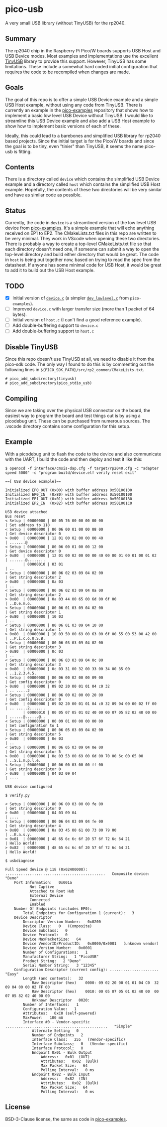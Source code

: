 # pico-usb

A very small USB library (without TinyUSB) for the rp2040.

## Summary

The rp2040 chip in the Raspberry Pi Pico/W boards supports USB Host and
USB Device modes. Most examples and implementations use the excellent
[TinyUSB](https://github.com/hathach/tinyusb) library to provide this support. However, TinyUSB has some
limitations. These include a somewhat hard coded initial configuration
that requires the code to be recompiled when changes are made.

## Goals

The goal of this repo is to offer a simple USB Device example and a
simple USB Host example, without using any code from TinyUSB. There
is currently an example in the [pico-examples](https://github.com/raspberrypi/pico-examples/tree/master/usb/device/dev_lowlevel) repository that shows
how to implement a basic low level USB Device without TinyUSB. I would
like to streamline this USB Device example and also add a USB Host
example to show how to implement basic versions of each of these.

Ideally, this could lead to a barebones and simplified USB library for
rp2040 based projects. Since the initial target is for the Pico/W
boards and since the goal is to be tiny, even "tinier" than TinyUSB,
it seems the name pico-usb is fitting.

## Contents

There is a directory called `device` which contains the simplified
USB Device example and a directory called `host` which contains
the simplified USB Host example. Hopefully, the contents of these
two directories will be very similar and have as similar code as
possible.

## Status

Currently, the code in `device` is a streamlined version
of the low level USB device from [pico-examples](https://github.com/raspberrypi/pico-examples/tree/master/usb/device/dev_lowlevel).
It's a simple example that will echo anything received on EP1 to EP2.
The CMakeLists.txt files in this repo are written to be very minimal.
They work in VScode when opening these two directories. There is probably
a way to create a top-level CMakeLists.txt file so that each directory
doesn't need one, if someone can submit a way to open the top-level
directory and build either directory that would be great. The code
in `host` is being put together now, based on trying to read the spec
from the datasheet. If anyone has some minimal code for USB Host, it
would be great to add it to build out the USB Host example.

## TODO

- [x] Initial version of [`device.c`](https://github.com/shreeve/pico-usb/blob/f6c648e3a4bfbfedd53296ae70b41596cf719e3e/device/device.c) (a simpler [`dev_lowlevel.c`](https://github.com/raspberrypi/pico-examples/tree/master/usb/device/dev_lowlevel) from `pico-examples`).
- [ ] Improved `device.c` with larger transfer size (more than 1 packet of 64 bytes).
- [ ] Initial version of `host.c` (I can't find a good reference example).
- [ ] Add double-buffering support to `device.c`
- [ ] Add double-buffering support to `host.c`

## Disable TinyUSB

Since this repo doesn't use TinyUSB at all, we need to disable it from the
pico-sdk code. The only way I found to do this is by commenting out the
following lines in `${PICO_SDK_PATH}/src/rp2_common/CMakeLists.txt`.

```
# pico_add_subdirectory(tinyusb)
# pico_add_subdirectory(pico_stdio_usb)
```

## Compiling

Since we are taking over the physical USB connector on the board, the
easiest way to program the board and test things out is by using a
picodebug unit. These can be purchased from numerous sources. The .vscode
directory contains some configuration for this setup.

## Example

With a picodebug unit to flash the code to the device and also communicate
with the UART, I build the code and then deploy and test it like this:

```
$ openocd -f interface/cmsis-dap.cfg -f target/rp2040.cfg -c "adapter speed 5000" -c "program build/device.elf verify reset exit"

==[ USB device example]==

Initialized EP0_OUT (0x00) with buffer address 0x50100100
Initialized EP0_IN  (0x80) with buffer address 0x50100100
Initialized EP1_OUT (0x01) with buffer address 0x50100180
Initialized EP2_IN  (0x82) with buffer address 0x501001C0

USB device attached
Bus reset
< Setup | 00000000 | 00 05 76 00 00 00 00 00                          | Set address to 118
< Setup | 00000000 | 80 06 00 01 00 00 08 00                          | Get device descriptor 0
> 0x80  | 00000000 | 12 01 00 02 00 00 00 40                          | .......@
< Setup | 00000000 | 80 06 00 01 00 00 12 00                          | Get device descriptor 0
> 0x80  | 00000000 | 12 01 00 02 00 00 00 40 00 00 01 00 01 00 01 02  | .......@........
        | 00000010 | 03 01                                            | ..
< Setup | 00000000 | 80 06 02 03 09 04 02 00                          | Get string descriptor 2
> 0x80  | 00000000 | 0a 03                                            | ..
< Setup | 00000000 | 80 06 02 03 09 04 0a 00                          | Get string descriptor 2
> 0x80  | 00000000 | 0a 03 44 00 65 00 6d 00 6f 00                    | ..D.e.m.o.
< Setup | 00000000 | 80 06 01 03 09 04 02 00                          | Get string descriptor 1
> 0x80  | 00000000 | 10 03                                            | ..
< Setup | 00000000 | 80 06 01 03 09 04 10 00                          | Get string descriptor 1
> 0x80  | 00000000 | 10 03 50 00 69 00 63 00 6f 00 55 00 53 00 42 00  | ..P.i.c.o.U.S.B.
< Setup | 00000000 | 80 06 03 03 09 04 02 00                          | Get string descriptor 3
> 0x80  | 00000000 | 0c 03                                            | ..
< Setup | 00000000 | 80 06 03 03 09 04 0c 00                          | Get string descriptor 3
> 0x80  | 00000000 | 0c 03 31 00 32 00 33 00 34 00 35 00              | ..1.2.3.4.5.
< Setup | 00000000 | 80 06 00 02 00 00 09 00                          | Get config descriptor 0
> 0x80  | 00000000 | 09 02 20 00 01 01 04 c0 32                       | .. .....2
< Setup | 00000000 | 80 06 00 02 00 00 20 00                          | Get config descriptor 0
> 0x80  | 00000000 | 09 02 20 00 01 01 04 c0 32 09 04 00 00 02 ff 00  | .. .....2.......
        | 00000010 | 00 05 07 05 01 02 40 00 00 07 05 82 02 40 00 00  | ......@......@..
< Setup | 00000000 | 00 09 01 00 00 00 00 00                          | Set configuration to 1
< Setup | 00000000 | 80 06 05 03 09 04 02 00                          | Get string descriptor 5
> 0x80  | 00000000 | 0e 03                                            | ..
< Setup | 00000000 | 80 06 05 03 09 04 0e 00                          | Get string descriptor 5
> 0x80  | 00000000 | 0e 03 53 00 69 00 6d 00 70 00 6c 00 65 00        | ..S.i.m.p.l.e.
< Setup | 00000000 | 80 06 00 03 00 00 ff 00                          | Get string descriptor 0
> 0x80  | 00000000 | 04 03 09 04                                      | ....

USB device configured

$ verify.py

< Setup | 00000000 | 80 06 00 03 00 00 fe 00                          | Get string descriptor 0
> 0x80  | 00000000 | 04 03 09 04                                      | ....
< Setup | 00000000 | 80 06 04 03 09 04 fe 00                          | Get string descriptor 4
> 0x80  | 00000000 | 0a 03 45 00 61 00 73 00 79 00                    | ..E.a.s.y.
< 0x01  | 00000000 | 48 65 6c 6c 6f 20 57 6f 72 6c 64 21              | Hello World!
> 0x82  | 00000000 | 48 65 6c 6c 6f 20 57 6f 72 6c 64 21              | Hello World!

$ usbdiagnose

Full Speed device @ 118 (0x02400000): .............................................   Composite device: "Demo"
    Port Information:   0x001a
           Not Captive
           Attached to Root Hub
           External Device
           Connected
           Enabled
    Number Of Endpoints (includes EP0):
        Total Endpoints for Configuration 1 (current):   3
    Device Descriptor
        Descriptor Version Number:   0x0200
        Device Class:   0   (Composite)
        Device Subclass:   0
        Device Protocol:   0
        Device MaxPacketSize:   64
        Device VendorID/ProductID:   0x0000/0x0001   (unknown vendor)
        Device Version Number:   0x0001
        Number of Configurations:   1
        Manufacturer String:   1 "PicoUSB"
        Product String:   2 "Demo"
        Serial Number String:   3 "12345"
    Configuration Descriptor (current config): ......................   "Easy"
        Length (and contents):   32
            Raw Descriptor (hex)    0000: 09 02 20 00 01 01 04 C0  32 09 04 00 00 02 FF 00
            Raw Descriptor (hex)    0010: 00 05 07 05 01 02 40 00  00 07 05 82 02 40 00 00
            Unknown Descriptor   0020:
        Number of Interfaces:   1
        Configuration Value:   1
        Attributes:   0xC0 (self-powered)
        MaxPower:   100 mA
        Interface #0 - Vendor-specific ..............................................   "Simple"
            Alternate Setting   0
            Number of Endpoints   2
            Interface Class:   255   (Vendor-specific)
            Interface Subclass;   0   (Vendor-specific)
            Interface Protocol:   0
            Endpoint 0x01 - Bulk Output
                Address:   0x01  (OUT)
                Attributes:   0x02  (Bulk)
                Max Packet Size:   64
                Polling Interval:   0 ms
            Endpoint 0x82 - Bulk Input
                Address:   0x82  (IN)
                Attributes:   0x02  (Bulk)
                Max Packet Size:   64
                Polling Interval:   0 ms
```

## License

BSD-3-Clause license, the same as code in [pico-examples](https://github.com/raspberrypi/pico-examples/tree/master/usb/device/dev_lowlevel).
